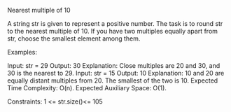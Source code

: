 Nearest multiple of 10


A string str is given to represent a positive number. The task is to round str to the nearest multiple of 10.  If you have two multiples equally apart from str, choose the smallest element among them.

Examples:

Input: str = 29 
Output: 30
Explanation: Close multiples are 20 and 30, and 30 is the nearest to 29. 
Input: str = 15
Output: 10
Explanation: 10 and 20 are equally distant multiples from 20. The smallest of the two is 10.
Expected Time Complexity: O(n).
Expected Auxiliary Space: O(1).

Constraints:
1 <= str.size()<= 105